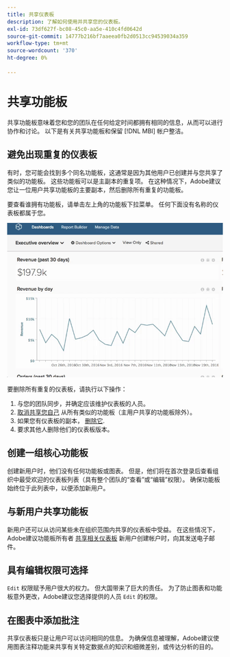 ```yaml
---
title: 共享仪表板
description: 了解如何使用并共享您的仪表板。
exl-id: 73df627f-bc08-45c0-aa5e-410c4fd0642d
source-git-commit: 14777b216bf7aaeea0fb2d0513cc94539034a359
workflow-type: tm+mt
source-wordcount: '370'
ht-degree: 0%

---
```


# 共享功能板

共享功能板意味着您和您的团队在任何给定时间都拥有相同的信息，从而可以进行协作和讨论。 以下是有关共享功能板和保留 [!DNL MBI] 帐户整洁。

## 避免出现重复的仪表板

有时，您可能会找到多个同名功能板，这通常是因为其他用户已创建并与您共享了类似的功能板。 这些功能板可以是主副本的重复项。 在这种情况下，Adobe建议您让一位用户共享功能板的主要副本，然后删除所有重复的功能板。

要查看谁拥有功能板，请单击左上角的功能板下拉菜单。 任何下面没有名称的仪表板都属于您。

![](../../mbi/assets/Dash_ownership.gif)

要删除所有重复的仪表板，请执行以下操作：

1. 与您的团队同步，并确定应该维护仪表板的人员。
1. [取消共享您自己](../data-user/dashboards/leave-dashboard.md) 从所有类似的功能板（主用户共享的功能板除外）。
1. 如果您有仪表板的副本， [删除它](../data-user/dashboards/deleting-dashboard.md).
1. 要求其他人删除他们的仪表板版本。

## 创建一组核心功能板

创建新用户时，他们没有任何功能板或图表。 但是，他们将在首次登录后查看组织中最受欢迎的仪表板列表（具有整个团队的“查看”或“编辑”权限）。 确保功能板始终位于此列表中，以便添加新用户。

## 与新用户共享功能板

新用户还可以从访问某些未在组织范围内共享的仪表板中受益。 在这些情况下，Adobe建议功能板所有者 [共享相关仪表板](../data-user/dashboards/share-dashboard-with-users.md) 新用户创建帐户时，向其发送电子邮件。

## 具有编辑权限可选择

`Edit` 权限赋予用户很大的权力。 但大国带来了巨大的责任。 为了防止图表和功能板意外更改，Adobe建议您选择提供的人员 `Edit` 的权限。

## 在图表中添加批注

共享仪表板只是让用户可以访问相同的信息。 为确保信息被理解，Adobe建议使用图表注释功能来共享有关特定数据点的知识和细微差别，或传达分析的目的。

